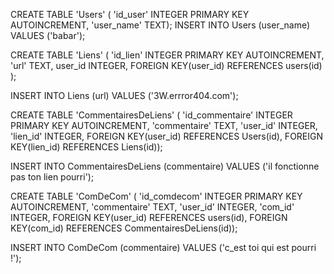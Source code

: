 CREATE TABLE 'Users' (
'id_user' INTEGER PRIMARY KEY AUTOINCREMENT, 
'user_name' TEXT);
INSERT INTO Users (user_name) VALUES ('babar');

CREATE TABLE 'Liens' (
'id_lien' INTEGER PRIMARY KEY AUTOINCREMENT, 
'url' TEXT,
user_id INTEGER, 
FOREIGN KEY(user_id) REFERENCES users(id)
);

INSERT INTO Liens (url) VALUES ('3W.errror404.com');

CREATE TABLE 'CommentairesDeLiens' (
'id_commentaire' INTEGER PRIMARY KEY AUTOINCREMENT, 
'commentaire' TEXT, 
'user_id' INTEGER, 
'lien_id' INTEGER,
FOREIGN KEY(user_id) REFERENCES Users(id),
FOREIGN KEY(lien_id) REFERENCES Liens(id));

INSERT INTO CommentairesDeLiens (commentaire) VALUES ('il fonctionne pas ton lien pourri');


CREATE TABLE 'ComDeCom' (
'id_comdecom' INTEGER PRIMARY KEY AUTOINCREMENT,
'commentaire' TEXT,
'user_id' INTEGER,
'com_id' INTEGER,
FOREIGN KEY(user_id) REFERENCES users(id),
FOREIGN KEY(com_id) REFERENCES CommentairesDeLiens(id));

INSERT INTO ComDeCom (commentaire) VALUES ('c_est toi qui est pourri !');
